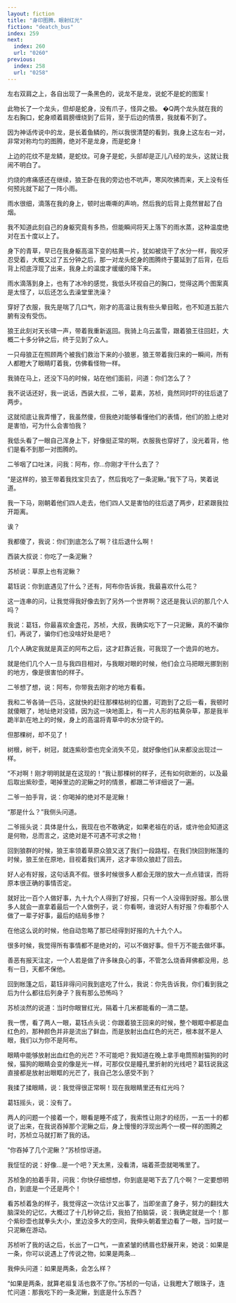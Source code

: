 ```yaml
---
layout: fiction
title: "身印图腾，眼射红光"
fiction: "deatch_bus"
index: 259
next:
  index: 260
  url: "0260"
previous:
  index: 258
  url: "0258"
---
```

左右双肩之上，各自出现了一条黑色的，说龙不是龙，说蛇不是蛇的图案！

此物长了一个龙头，但却是蛇身，没有爪子，怪异之极。 �Q两个龙头就在我的左右胸口，蛇身顺着肩膀缠绕到了后背，至于后边的情景，我就看不到了。

因为神话传说中的龙，是长着鱼鳞的，所以我很清楚的看到，我身上这左右一对，非常对称均匀的图腾，绝对不是龙身，而是蛇身！

上边的花纹不是龙鳞，是蛇纹。可身子是蛇，头部却是正儿八经的龙头，这就让我闹不明白了。

灼烧的疼痛感还在继续，狼王卧在我的旁边也不吭声，寒风吹拂而来，天上没有任何预兆就下起了一阵小雨。

雨水很细，滴落在我的身上，顿时出嘶嘶的声响，然后我的后背上竟然冒起了白烟。

我不知道此刻自己的身躯究竟有多热，但能瞬间将天上落下的雨水蒸，这种温度绝对在五十度以上了。

身下的青草，早已在我身躯高温下变的枯黄一片，犹如被烧干了水分一样，我咬牙忍受着，大概又过了五分钟之后，那一对龙头蛇身的图腾终于蔓延到了后背，在后背上彻底浮现了出来，我身上的温度才缓缓的降下来。

雨水滴落到身上，也有了冰冷的感觉，我低头环视自己的胸口，觉得这两个图案真是太怪了，以后还怎么去澡堂里洗澡？

穿好了衣服，我先是喘了几口气，刚才的高温让我有些头晕目眩，也不知道五脏六腑有没有受伤。

狼王此刻对天长啸一声，带着我重新返回。我骑上乌云盖雪，跟着狼王往回赶，大概二十多分钟之后，终于见到了众人。

一只母狼正在照顾两个被我们救治下来的小狼崽，狼王带着我归来的一瞬间，所有人都瞪大了眼睛盯着我，仿佛看怪物一样。

我骑在马上，还没下马的时候，站在他们面前，问道：你们怎么了？

我不说话还好，我一说话，西装大叔，二爷，葛素，苏桢，竟然同时吓的往后退了两步。

这就彻底让我弄懵了，我虽然傻，但我绝对能够看懂他们的表情，他们的脸上绝对是害怕，可为什么会害怕我？

我低头看了一眼自己浑身上下，好像挺正常的啊，衣服我也穿好了，没光着背，他们是看不到那一对图腾的。

二爷咽了口吐沫，问我：阿布，你...你刚才干什么去了？

“是这样的，狼王带着我找宝贝去了，然后我吃了一条泥鳅。”我下了马，笑着说道。

我一下马，刚朝着他们四人走去，他们四人又是害怕的往后退了两步，赶紧跟我拉开距离。

诶？

我都傻了，我说：你们到底怎么了啊？往后退什么啊！

西装大叔说：你吃了一条泥鳅？

苏桢说：草原上也有泥鳅？

葛钰说：你到底遇见了什么？还有，阿布你告诉我，我最喜欢什么花？

这一连串的问，让我觉得我好像去到了另外一个世界啊？这还是我认识的那几个人吗？

我说：葛钰，你最喜欢金盏花，苏桢，大叔，我确实吃下了一只泥鳅，真的不骗你们，再说了，骗你们也没啥好处是吧？

几个人确定我就是真正的阿布之后，这才赶靠近我，可我现了一个诡异的地方。

就是他们几个人一旦与我四目相对，与我眼对眼的时候，他们会立马把眼光挪到别的地方，像是很害怕的样子。

二爷想了想，说：阿布，你带我去刚才的地方看看。

我和二爷各骑一匹马，这就快的赶往那棵枯树的位置，可跑到了之后一看，我顿时就傻眼了，地址绝对没错，因为这一块地面上，有一片人形的枯黄杂草，那是我半跪半趴在地上的时候，身上的高温将青草中的水分烧干的。

但那棵树，却不见了！

树根，树干，树冠，就连紫砂壶也完全消失不见，就好像他们从来都没出现过一样。

“不对啊！刚才明明就是在这现的！”我让那棵树的样子，还有如何砍断的，以及最后取出紫砂壶，喝掉里边的泥鳅之时的情景，都跟二爷详细说了一遍。

二爷一拍手背，说：你喝掉的绝对不是泥鳅！

“那是什么？”我侧头问道。

二爷摇头说：具体是什么，我现在也不敢确定，如果老祖在的话，或许他会知道这是何物，总而言之，这绝对是不可遇不可求之物！

回到狼群的时候，狼王率领着草原众狼又送了我们一段路程，在我们快回到帐篷的时候，狼王坐在原地，目视着我们离开，这才率领众狼赶了回去。

好人必有好报，这句话真不假。很多时候很多人都会无限的放大一点点错误，而将原本很正确的事情否定。

就好比一百个人做好事，九十九个人得到了好报，只有一个人没得到好报。那么很多人就会一直拿着最后一个人做例子，说：你看啊，谁说好人有好报？你看那个人做了一辈子好事，最后的结局多惨？

在他这么说的时候，他自动忽略了那已经得到好报的九十九个人。

很多时候，我觉得所有事情都不是绝对的，可以不做好事。但千万不能去做坏事。

善恶有报天注定，一个人若是做了许多昧良心的事，不管怎么烧香拜佛都没用，总有一日，天都不保他。

回到帐篷之后，葛钰非得问问我到底吃了什么，我说：你先告诉我，你们看到我之后为什么都往后列身子？我有那么恐怖吗？

苏桢淡然的说道：当时你眼冒红光，隔着十几米都能看的一清二楚。

我一愣，看了两人一眼，葛钰点头说：你跟着狼王回来的时候，整个眼眶中都是血红色的，那种颜色并非是流出了鲜血，而是放射出血红色的光芒，根本就不是人眼，我们以为你不是阿布。

眼睛中能够放射出血红色的光芒？不可能吧？我知道在晚上拿手电筒照射猫狗的时候，猫狗的眼睛会变的像是光一样，可那仅仅是瞳孔里折射的光线吧？葛钰说我这直接都是放射出眼眶的光芒了，我自己怎么感受不到？

我揉了揉眼睛，说：我觉得很正常啊！现在我眼睛里还有红光吗？

葛钰摇头，说：没有了。

两人的问题一个接着一个，眼看是睡不成了，我索性让刚才的经历，一五一十的都说了出来，在我说吞掉那个泥鳅之后，身上慢慢的浮现出两个一模一样的图腾之时，苏桢立马就打断了我的话。

“你吞掉了几个泥鳅？”苏桢惊讶道。

我怔怔的说：好像...是一个吧？天太黑，没看清，端着茶壶就喝嘴里了。

苏桢急的拍着手背，问我：你快仔细想想，你到底是喝下去了几个啊？一定要想明白，到底是一个还是两个！

看苏桢着急的样子，我觉得这一次估计又出事了，当即坐直了身子，努力的翻找大脑深处的记忆，大概过了十几秒钟之后，我拍了拍脑袋，说：我确定就是一个！那个紫砂壶也就拳头大小，里边没多大的空间，我伸头朝着里边看了一眼，当时就一只泥鳅在游动。

苏桢听了我的话之后，长出了一口气，一直紧皱的绣眉也舒展开来，她说：如果是一条，你可以说遇上了传说之物，如果是两条...

我伸头问道：如果是两条，会怎么样？

“如果是两条，就算老祖复活也救不了你。”苏桢的一句话，让我瞪大了眼珠子，连忙问道：那我吃下的一条泥鳅，到底是什么东西？